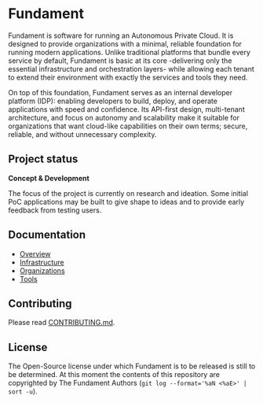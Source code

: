 # Fundament

Fundament is software for running an Autonomous Private Cloud. It is designed to provide organizations with a minimal, reliable foundation for running modern applications. Unlike traditional platforms that bundle every service by default, Fundament is basic at its core -delivering only the essential infrastructure and orchestration layers- while allowing each tenant to extend their environment with exactly the services and tools they need.

On top of this foundation, Fundament serves as an internal developer platform (IDP): enabling developers to build, deploy, and operate applications with speed and confidence. Its API-first design, multi-tenant architecture, and focus on autonomy and scalability make it suitable for organizations that want cloud-like capabilities on their own terms; secure, reliable, and without unnecessary complexity.

## Project status

**Concept & Development**

The focus of the project is currently on research and ideation. Some initial PoC applications may be built to give shape to ideas and to provide early feedback from testing users.

## Documentation

- [Overview](docs/overview.md)
- [Infrastructure](docs/infrastructure.md)
- [Organizations](docs/organizations.md)
- [Tools](docs/tools.md)

## Contributing

Please read [CONTRIBUTING.md](CONTRIBUTING.md).

## License

The Open-Source license under which Fundament is to be released is still to be determined. At this moment the contents of this repository are copyrighted by The Fundament Authors (`git log --format='%aN <%aE>' | sort -u`).
